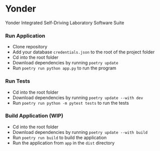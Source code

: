 # Yonder
Yonder Integrated Self-Driving Laboratory Software Suite

### Run Application
- Clone repository
- Add your database `credentials.json` to the root of the project folder
- Cd into the root folder
- Download dependencies by running `poetry update`
- Run `poetry run python app.py` to run the program

### Run Tests
- Cd into the root folder
- Download dependencies by running `poetry update --with dev`
- Run `poetry run python -m pytest tests` to run the tests

### Build Application (WIP)
- Cd into the root folder
- Download dependencies by running `poetry update --with build`
- Run `poetry run build` to build the application
- Run the application from `app` in the `dist` directory
